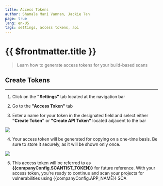 ```yaml
---
title: Access Tokens
author: Shamala Mani Vannan, Jackie Tan
page: true
lang: en-US
tags: settings, access tokens, api
---
```


<script setup>
import { companyConfig } from '../../../../user-docs/config/companyConfig.js'
</script>
<ClientOnly>

# {{ $frontmatter.title }}

> Learn how to generate access tokens for your build-based scans

## Create Tokens

<hr class="thick" />

1. Click on the **"Settings"** tab located at the navigation bar

2. Go to the **"Access Token"** tab

3. Enter a name for your token in the designated field and select either **"Create Token"** or **"Create API Token"** located adjacent to the bar

<img src="/images/Settings/Access-Tokens-1.png" />

4. Your access token will be generated for copying on a one-time basis. Be sure to store it securely, as it will be shown only once.

<img src="/images/Settings/Access-Tokens-2.png" />

5. This access token will be referred to as **{{companyConfig.SCANTIST_TOKEN}}** for future reference. With your access token, you're ready to continue and scan your projects for vulnerabilities using {{companyConfig.APP_NAME}} SCA

</ClientOnly>
